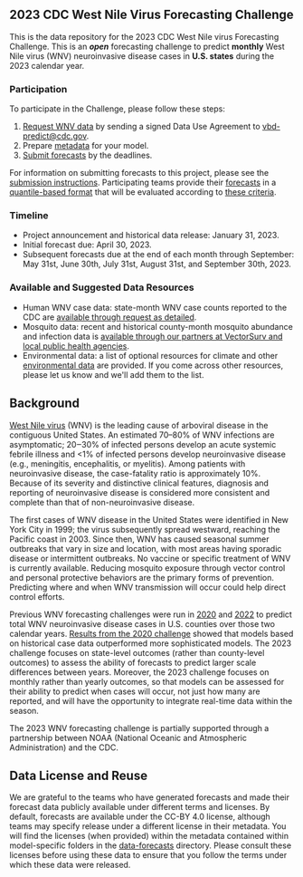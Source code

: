 ## 2023 CDC West Nile Virus Forecasting Challenge

This is the data repository for the 2023 CDC West Nile virus Forecasting Challenge. This is an _**open**_ forecasting challenge to predict **monthly** West Nile virus (WNV) neuroinvasive disease cases in **U.S. states** during the 2023 calendar year.

### Participation
To participate in the Challenge, please follow these steps:
1. [Request WNV data](Data-Human.md) by sending a signed Data Use Agreement to <vbd-predict@cdc.gov>.
2. Prepare [metadata](Forecast-Submission.md#Data-formatting) for your model.
3. [Submit forecasts](Forecast-Submission.md#Making-a-submission) by the deadlines.

For information on submitting forecasts to this project, please see the [submission instructions](Forecast-Submission.md). Participating teams provide their [forecasts](data-forecasts/) in a [quantile-based format](Forecast-Submission.md#Data-formatting) that will be evaluated according to [these criteria](Evaluation.md). 

### Timeline
- Project announcement and historical data release: January 31, 2023.
- Initial forecast due: April 30, 2023.
- Subsequent forecasts due at the end of each month through September: May 31st, June 30th, July 31st, August 31st, and September 30th, 2023.

### Available and Suggested Data Resources
- Human WNV case data: state-month WNV case counts reported to the CDC are [available through request as detailed](Data-Human.md).
- Mosquito data: recent and historical county-month mosquito abundance and infection data is [available through our partners at VectorSurv and local public health agencies](Data-Mosquito.md).
- Environmental data: a list of optional resources for climate and other [environmental data](Data-Environmental.md) are provided. If you come across other resources, please let us know and we'll add them to the list.

## Background
[West Nile virus](https://www.cdc.gov/westnile/index.html) (WNV) is the leading cause of arboviral disease in the contiguous United States. An estimated 70–80% of WNV infections are asymptomatic; 20‒30% of infected persons develop an acute systemic febrile illness and <1% of infected persons develop neuroinvasive disease (e.g., meningitis, encephalitis, or myelitis). Among patients with neuroinvasive disease, the case-fatality ratio is approximately 10%. Because of its severity and distinctive clinical features, diagnosis and reporting of neuroinvasive disease is considered more consistent and complete than that of non-neuroinvasive disease.

The first cases of WNV disease in the United States were identified in New York City in 1999; the virus subsequently spread westward, reaching the Pacific coast in 2003. Since then, WNV has caused seasonal summer outbreaks that vary in size and location, with most areas having sporadic disease or intermittent outbreaks. No vaccine or specific treatment of WNV is currently available. Reducing mosquito exposure through vector control and personal protective behaviors are the primary forms of prevention. Predicting where and when WNV transmission will occur could help direct control efforts.

Previous WNV forecasting challenges were run in [2020](https://github.com/cdcepi/WNV-forecast-project-2020) and [2022](https://github.com/cdcepi/WNV-forecast-data-2022) to predict total WNV neuroinvasive disease cases in U.S. counties over those two calendar years. [Results from the 2020 challenge](https://parasitesandvectors.biomedcentral.com/articles/10.1186/s13071-022-05630-y) showed that models based on historical case data outperformed more sophisticated models. The 2023 challenge focuses on state-level outcomes (rather than county-level outcomes) to assess the ability of forecasts to predict larger scale differences between years. Moreover, the 2023 challenge focuses on monthly rather than yearly outcomes, so that models can be assessed for their ability to predict when cases will occur, not just how many are reported, and will have the opportunity to integrate real-time data within the season. 

The 2023 WNV forecasting challenge is partially supported through a partnership between NOAA (National Oceanic and Atmospheric Administration) and the CDC.

## Data License and Reuse
We are grateful to the teams who have generated forecasts and made their forecast data publicly available under different terms and licenses. By default, forecasts are available under the CC-BY 4.0 license, although teams may specify release under a different license in their metadata. You will find the licenses (when provided) within the metadata contained within model-specific folders in the [data-forecasts](data-forecasts/) directory. Please consult these licenses before using these data to ensure that you follow the terms under which these data were released.

